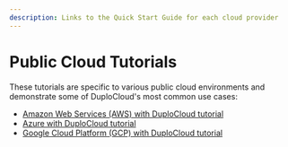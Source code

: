 ```yaml
---
description: Links to the Quick Start Guide for each cloud provider
---
```


# Public Cloud Tutorials

These tutorials are specific to various public cloud environments and demonstrate some of DuploCloud's most common use cases:

* [Amazon Web Services (AWS) with DuploCloud tutorial](../overview/quick-start/)
* [Azure with DuploCloud tutorial](../overview-2/quick-start/)
* [Google Cloud Platform (GCP) with DuploCloud tutorial ](../overview-1/quick-start/)
